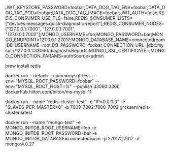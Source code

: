 JWT_KEYSTORE_PASSWORD=foobar;DATA_DOG_TAG_ENV=foobar;DATA_DOG_TAG_POD=foobar;DATA_DOG_TAG_IMAGE=foobar;JWT_AUTH=false;REDIS_CONSUMER_USE_TLS=false;REDIS_CONSUMER_LISTS=["devices:messages:quick-diagnostic-report"];REDIS_CONSUMER_NODES=["127.0.0.1:7000", "127.0.0.1:7001", "127.0.0.1:7002"];MONGO_USERNAME=foo;MONGO_PASSWORD=bar;MONGO_ENDPOINT=127.0.0.1:27017;MONGO_DATABASE_NAME=connectedroom;DB_USERNAME=root;DB_PASSWORD=foobar;CONNECTION_URL=jdbc:mysql://127.0.0.1:33060/diagnosticReports;MONGO_SSL_CERTIFICATE=;MONGO_CONNECTION_PARAMS=authSource=admin

brew install redis

docker run --detach --name=mysql-test --env="MYSQL_ROOT_PASSWORD=foobar" --env="MYSQL_ROOT_HOST=%" --publish 33060:3306 dockerhub.hilton.com/hilton/ms-mysql:11

docker run --name "redis-cluster-test" -e "IP=0.0.0.0" -e "SLAVES_PER_MASTER=0" -p 7000-7002:7000-7002 grokzen/redis-cluster:latest

docker run --name "mongo-test" -e MONGO_INITDB_ROOT_USERNAME=foo -e MONGO_INITDB_ROOT_PASSWORD=bar -e MONGO_INITDB_DATABASE=connectedroom -p 27017:27017 -d mongo:4.0.27


